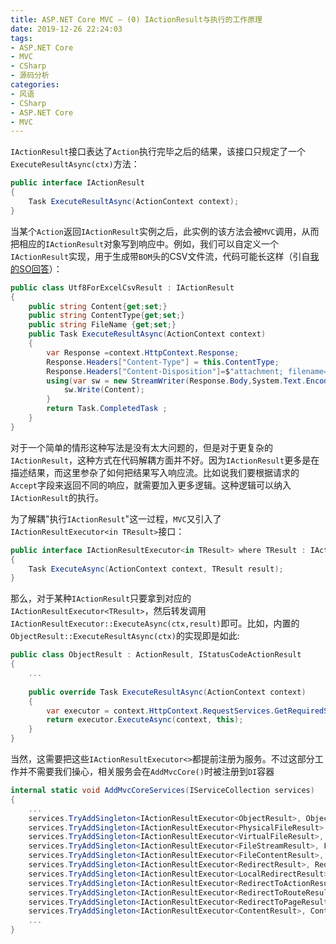 ```yaml
---
title: ASP.NET Core MVC — (0) IActionResult与执行的工作原理
date: 2019-12-26 22:24:03
tags:
- ASP.NET Core
- MVC
- CSharp
- 源码分析
categories:
- 风语
- CSharp
- ASP.NET Core
- MVC
---
```


`IActionResult`接口表达了`Action`执行完毕之后的结果，该接口只规定了一个`ExecuteResultAsync(ctx)`方法：
```csharp
public interface IActionResult
{
    Task ExecuteResultAsync(ActionContext context);
}
```
当某个`Action`返回`IActionResult`实例之后，此实例的该方法会被`MVC`调用，从而把相应的`IActionResult`对象写到响应中。例如，我们可以自定义一个`IActionResult`实现，用于生成带`BOM`头的CSV文件流，代码可能长这样（引自[我的SO回答](https://stackoverflow.com/a/52492851/10091607)）：
```csharp
public class Utf8ForExcelCsvResult : IActionResult
{
    public string Content{get;set;}
    public string ContentType{get;set;}
    public string FileName {get;set;}
    public Task ExecuteResultAsync(ActionContext context)
    {
        var Response =context.HttpContext.Response;
        Response.Headers["Content-Type"] = this.ContentType;
        Response.Headers["Content-Disposition"]=$"attachment; filename={this.FileName}; filename*=UTF-8''{this.FileName}";
        using(var sw = new StreamWriter(Response.Body,System.Text.Encoding.UTF8)){
            sw.Write(Content);
        }
        return Task.CompletedTask ;
    }
}
```

对于一个简单的情形这种写法是没有太大问题的，但是对于更复杂的`IActionResult`，这种方式在代码解耦方面并不好。因为`IActionResult`更多是在描述结果，而这里参杂了如何把结果写入响应流。比如说我们要根据请求的`Accept`字段来返回不同的响应，就需要加入更多逻辑。这种逻辑可以纳入`IActionResult`的执行。<!-- more -->

为了解耦"执行`IActionResult`"这一过程，`MVC`又引入了`IActionResultExecutor<in TResult>`接口：
```csharp
public interface IActionResultExecutor<in TResult> where TResult : IActionResult
{
    Task ExecuteAsync(ActionContext context, TResult result);
}
```

那么，对于某种`IActionResult`只要拿到对应的`IActionResultExecutor<TResult>`，然后转发调用`IActionResultExecutor::ExecuteAsync(ctx,result)`即可。比如，内置的`ObjectResult::ExecuteResultAsync(ctx)`的实现即是如此:

```csharp
public class ObjectResult : ActionResult, IStatusCodeActionResult
{
    ...
    
    public override Task ExecuteResultAsync(ActionContext context)
    {
        var executor = context.HttpContext.RequestServices.GetRequiredService<IActionResultExecutor<ObjectResult>>();
        return executor.ExecuteAsync(context, this);
    }
}
```

当然，这需要把这些`IActionResultExecutor<>`都提前注册为服务。不过这部分工作并不需要我们操心，相关服务会在`AddMvcCore()`时被注册到`DI`容器
```csharp
internal static void AddMvcCoreServices(IServiceCollection services)
{
    ...
    services.TryAddSingleton<IActionResultExecutor<ObjectResult>, ObjectResultExecutor>();
    services.TryAddSingleton<IActionResultExecutor<PhysicalFileResult>, PhysicalFileResultExecutor>();
    services.TryAddSingleton<IActionResultExecutor<VirtualFileResult>, VirtualFileResultExecutor>();
    services.TryAddSingleton<IActionResultExecutor<FileStreamResult>, FileStreamResultExecutor>();
    services.TryAddSingleton<IActionResultExecutor<FileContentResult>, FileContentResultExecutor>();
    services.TryAddSingleton<IActionResultExecutor<RedirectResult>, RedirectResultExecutor>();
    services.TryAddSingleton<IActionResultExecutor<LocalRedirectResult>, LocalRedirectResultExecutor>();
    services.TryAddSingleton<IActionResultExecutor<RedirectToActionResult>, RedirectToActionResultExecutor>();
    services.TryAddSingleton<IActionResultExecutor<RedirectToRouteResult>, RedirectToRouteResultExecutor>();
    services.TryAddSingleton<IActionResultExecutor<RedirectToPageResult>, RedirectToPageResultExecutor>();
    services.TryAddSingleton<IActionResultExecutor<ContentResult>, ContentResultExecutor>();
    ...
}
```

